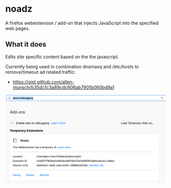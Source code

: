 # noadz

A firefox webextension / add-on that injects JavaScript into the specified web pages.

## What it does

Edits site specific content based on the the javascript.

Currently being used in combination dnsmasq and /etc/hosts to remove/timeout ad related traffic:

 - https://gist.github.com/allen-munsch/b35dc1c3a89cdc606ab7901b060bd9a1

![Image of setup](images/setup.png?raw=true "firefox setup")
